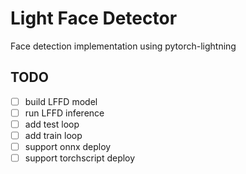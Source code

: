 # Light Face Detector

Face detection implementation using pytorch-lightning

## TODO
- [ ] build LFFD model
- [ ] run LFFD inference
- [ ] add test loop
- [ ] add train loop
- [ ] support onnx deploy 
- [ ] support torchscript deploy
